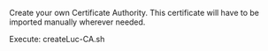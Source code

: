 Create your own Certificate Authority.  This certificate will have to be imported manually wherever needed.

Execute: createLuc-CA.sh
